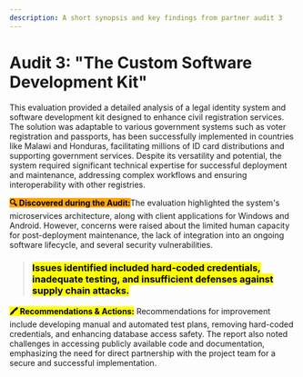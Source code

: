 ```yaml
---
description: A short synopsis and key findings from partner audit 3
---
```


# Audit 3: "The Custom Software Development Kit"

This evaluation provided a detailed analysis of a legal identity system and software development kit designed to enhance civil registration services. The solution was adaptable to various government systems such as voter registration and passports, has been successfully implemented in countries like Malawi and Honduras, facilitating millions of ID card distributions and supporting government services. Despite its versatility and potential, the system required significant technical expertise for successful deployment and maintenance, addressing complex workflows and ensuring interoperability with other registries.

<mark style="background-color:orange;">**🔍 Discovered during the Audit:**</mark>The evaluation highlighted the system's microservices architecture, along with client applications for Windows and Android. However, concerns were raised about the limited human capacity for post-deployment maintenance, the lack of integration into an ongoing software lifecycle, and several security vulnerabilities.&#x20;

> ### <mark style="background-color:yellow;">Issues identified included hard-coded credentials, inadequate testing, and insufficient defenses against supply chain attacks.</mark>&#x20;

<mark style="background-color:yellow;">**🖍 Recommendations & Actions:**</mark> Recommendations for improvement include developing manual and automated test plans, removing hard-coded credentials, and enhancing database access safety. The report also noted challenges in accessing publicly available code and documentation, emphasizing the need for direct partnership with the project team for a secure and successful implementation.
